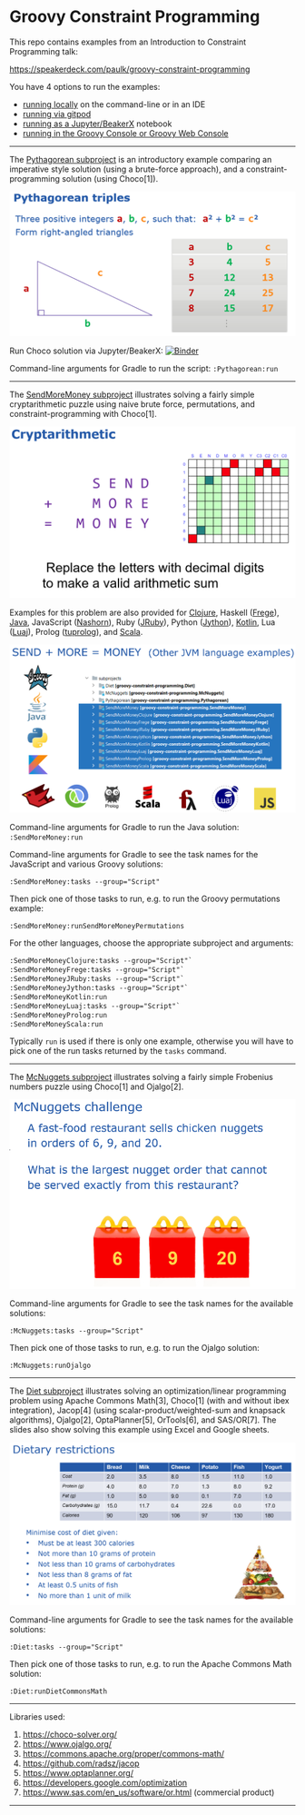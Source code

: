 # Groovy Constraint Programming

This repo contains examples from an Introduction to Constraint Programming talk:

https://speakerdeck.com/paulk/groovy-constraint-programming

You have 4 options to run the examples:

* [running locally](docs/RunningLocal.md) on the command-line or in an IDE
* [running via gitpod](docs/RunningGitpod.md)
* [running as a Jupyter/BeakerX](docs/RunningBeakerX.md) notebook
* [running in the Groovy Console or Groovy Web Console](docs/RunningConsole.md)

---

The [Pythagorean subproject](subprojects/Pythagorean/)
is an introductory example comparing an imperative style solution (using a brute-force approach), and
a constraint-programming solution (using Choco[1]).

![Pythagorean](docs/images/Pythagorean.png)

Run Choco solution via Jupyter/BeakerX:
[![Binder](https://mybinder.org/badge_logo.svg)](https://mybinder.org/v2/gh/paulk-asert/groovy-constraint-programming/master?filepath=subprojects%2FPythagorean%2Fsrc%2Fmain%2Fnotebook%2FPythagorean.ipynb)

Command-line arguments for Gradle to run the script:
`:Pythagorean:run`

---

The [SendMoreMoney subproject](subprojects/SendMoreMoney/)
illustrates solving a fairly simple cryptarithmetic puzzle
using naive brute force, permutations, and constraint-programming with Choco[1].

![SendMoreMoney](docs/images/SendMoreMoney.png)

Examples for this problem are also provided for
[Clojure](https://clojure.org/),
Haskell ([Frege](https://github.com/Frege/frege)),
[Java](https://www.java.com/),
JavaScript ([Nashorn](https://docs.oracle.com/javase/10/nashorn/)),
Ruby ([JRuby](https://www.jruby.org/)), 
Python ([Jython](https://www.jython.org/)),
[Kotlin](https://kotlinlang.org/),
Lua ([Luaj](https://github.com/luaj/luaj)),
Prolog ([tuprolog](http://apice.unibo.it/xwiki/bin/view/Tuprolog/)),
and [Scala](https://www.scala-lang.org/).

![Languages](docs/images/Languages.png)

Command-line arguments for Gradle to run the Java solution:
`:SendMoreMoney:run`

Command-line arguments for Gradle to see the task names for the JavaScript and various Groovy solutions:
```
:SendMoreMoney:tasks --group="Script"
```
Then pick one of those tasks to run, e.g. to run the Groovy permutations example:
```
:SendMoreMoney:runSendMoreMoneyPermutations
```

For the other languages, choose the appropriate subproject and arguments:
```
:SendMoreMoneyClojure:tasks --group="Script"`
:SendMoreMoneyFrege:tasks --group="Script"`
:SendMoreMoneyJRuby:tasks --group="Script"`
:SendMoreMoneyJython:tasks --group="Script"`
:SendMoreMoneyKotlin:run
:SendMoreMoneyLuaj:tasks --group="Script"`
:SendMoreMoneyProlog:run
:SendMoreMoneyScala:run
```
Typically `run` is used if there is only one example, otherwise you will have to
pick one of the run tasks returned by the `tasks` command.

---

The [McNuggets subproject](subprojects/McNuggets/)
illustrates solving a fairly simple Frobenius numbers puzzle
using Choco[1] and Ojalgo[2].

![McNuggets](docs/images/McNuggets.png)

Command-line arguments for Gradle to see the task names for the available solutions:
```
:McNuggets:tasks --group="Script"
```
Then pick one of those tasks to run, e.g. to run the Ojalgo solution:
```
:McNuggets:runOjalgo
```

---

The [Diet subproject](subprojects/Diet/)
illustrates solving an optimization/linear programming problem
using
Apache Commons Math[3],
Choco[1] (with and without ibex integration),
Jacop[4] (using scalar-product/weighted-sum and knapsack algorithms),
Ojalgo[2],
OptaPlanner[5],
OrTools[6],
and SAS/OR[7].
The slides also show solving this example using Excel and Google sheets.

![Diet](docs/images/Diet.png)

Command-line arguments for Gradle to see the task names for the available solutions:
```
:Diet:tasks --group="Script"
```
Then pick one of those tasks to run, e.g. to run the Apache Commons Math solution:
```
:Diet:runDietCommonsMath
```

---

Libraries used:

1. https://choco-solver.org/
2. https://www.ojalgo.org/
3. https://commons.apache.org/proper/commons-math/
4. https://github.com/radsz/jacop
5. https://www.optaplanner.org/
6. https://developers.google.com/optimization
7. https://www.sas.com/en_us/software/or.html (commercial product)

---
